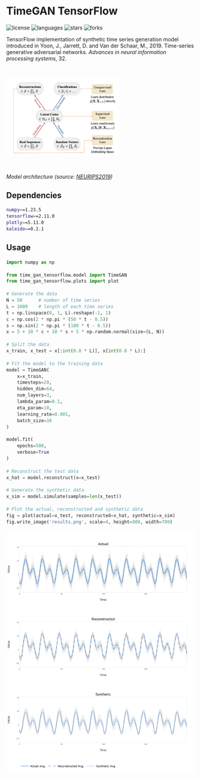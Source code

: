 # TimeGAN TensorFlow

![license](https://img.shields.io/github/license/flaviagiammarino/time-gan-tensorflow)
![languages](https://img.shields.io/github/languages/top/flaviagiammarino/time-gan-tensorflow)
![stars](https://img.shields.io/github/stars/flaviagiammarino/time-gan-tensorflow)
![forks](https://img.shields.io/github/forks/flaviagiammarino/time-gan-tensorflow)

TensorFlow implementation of synthetic time series generation model introduced in Yoon, J., Jarrett, D. and Van der Schaar, M., 2019. 
Time-series generative adversarial networks. *Advances in neural information processing systems*, 32.

<img src=diagram.png style="width:60%;margin-top:30px;margin-bottom:30px"/>

*Model architecture (source: [NEURIPS2019](https://papers.nips.cc/paper_files/paper/2019/file/c9efe5f26cd17ba6216bbe2a7d26d490-Paper.pdf))*

## Dependencies
```bash
numpy==1.23.5
tensorflow==2.11.0
plotly==5.11.0
kaleido==0.2.1
```
## Usage
```python
import numpy as np

from time_gan_tensorflow.model import TimeGAN
from time_gan_tensorflow.plots import plot

# Generate the data
N = 50      # number of time series
L = 1000    # length of each time series
t = np.linspace(0, 1, L).reshape(-1, 1)
c = np.cos(2 * np.pi * (50 * t - 0.5))
s = np.sin(2 * np.pi * (100 * t - 0.5))
x = 5 + 10 * c + 10 * s + 5 * np.random.normal(size=(L, N))

# Split the data
x_train, x_test = x[:int(0.8 * L)], x[int(0.8 * L):]

# Fit the model to the training data
model = TimeGAN(
    x=x_train,
    timesteps=20,
    hidden_dim=64,
    num_layers=3,
    lambda_param=0.1,
    eta_param=10,
    learning_rate=0.001,
    batch_size=16
)

model.fit(
    epochs=500,
    verbose=True
)

# Reconstruct the test data
x_hat = model.reconstruct(x=x_test)

# Generate the synthetic data
x_sim = model.simulate(samples=len(x_test))

# Plot the actual, reconstructed and synthetic data
fig = plot(actual=x_test, reconstructed=x_hat, synthetic=x_sim)
fig.write_image('results.png', scale=4, height=900, width=700)
```
![results](example/results.png)
